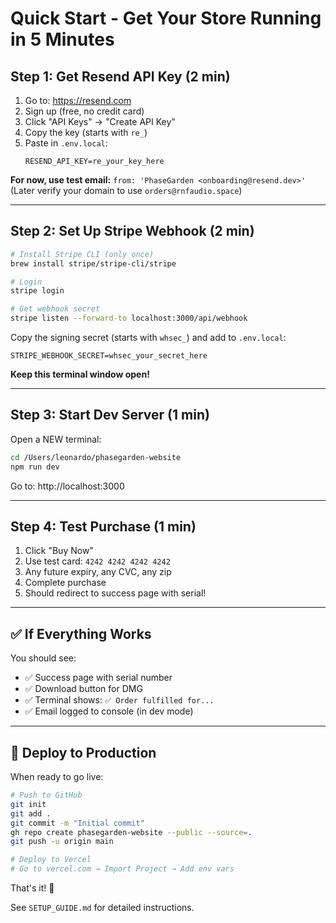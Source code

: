 # Quick Start - Get Your Store Running in 5 Minutes

## Step 1: Get Resend API Key (2 min)

1. Go to: https://resend.com
2. Sign up (free, no credit card)
3. Click "API Keys" → "Create API Key"
4. Copy the key (starts with `re_`)
5. Paste in `.env.local`:
   ```
   RESEND_API_KEY=re_your_key_here
   ```

**For now, use test email:** `from: 'PhaseGarden <onboarding@resend.dev>'`
(Later verify your domain to use `orders@rnfaudio.space`)

---

## Step 2: Set Up Stripe Webhook (2 min)

```bash
# Install Stripe CLI (only once)
brew install stripe/stripe-cli/stripe

# Login
stripe login

# Get webhook secret
stripe listen --forward-to localhost:3000/api/webhook
```

Copy the signing secret (starts with `whsec_`) and add to `.env.local`:
```
STRIPE_WEBHOOK_SECRET=whsec_your_secret_here
```

**Keep this terminal window open!**

---

## Step 3: Start Dev Server (1 min)

Open a NEW terminal:

```bash
cd /Users/leonardo/phasegarden-website
npm run dev
```

Go to: http://localhost:3000

---

## Step 4: Test Purchase (1 min)

1. Click "Buy Now"
2. Use test card: `4242 4242 4242 4242`
3. Any future expiry, any CVC, any zip
4. Complete purchase
5. Should redirect to success page with serial!

---

## ✅ If Everything Works

You should see:
- ✅ Success page with serial number
- ✅ Download button for DMG
- ✅ Terminal shows: `✅ Order fulfilled for...`
- ✅ Email logged to console (in dev mode)

---

## 🚀 Deploy to Production

When ready to go live:

```bash
# Push to GitHub
git init
git add .
git commit -m "Initial commit"
gh repo create phasegarden-website --public --source=.
git push -u origin main

# Deploy to Vercel
# Go to vercel.com → Import Project → Add env vars
```

That's it! 🎉

See `SETUP_GUIDE.md` for detailed instructions.

